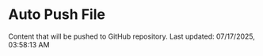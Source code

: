 # Auto Push File

Content that will be pushed to GitHub repository.
Last updated: 07/17/2025, 03:58:13 AM